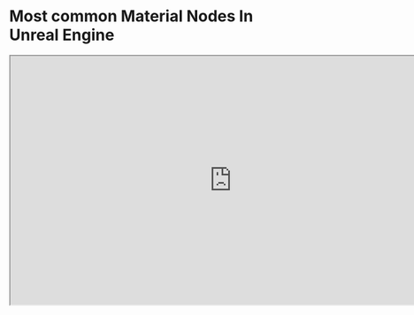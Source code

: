 # Most common Material Nodes In Unreal Engine

<p><iframe src="https://www.youtube.com/embed/ExKPbsqCDTk?rel=0" width="800" height="450" allowfullscreen="allowfullscreen" allow="accelerometer; autoplay; clipboard-write; encrypted-media; gyroscope; picture-in-picture"></iframe></p>
<p>&nbsp;</p>
<p>&nbsp;</p>
<p>&nbsp;</p>